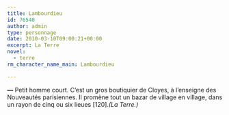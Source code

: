 ```yaml
---
title: Lambourdieu
id: 76540
author: admin
type: personnage
date: 2010-03-10T09:00:21+00:00
excerpt: La Terre
novel:
  - terre
rm_character_name_main: Lambourdieu

---
```

**—** Petit homme court. C&rsquo;est un gros boutiquier de Cloyes, à l&rsquo;enseigne des Nouveautés parisiennes. Il promène tout un bazar de village en village, dans un rayon de cinq ou six lieues [120]._(La Terre.)_